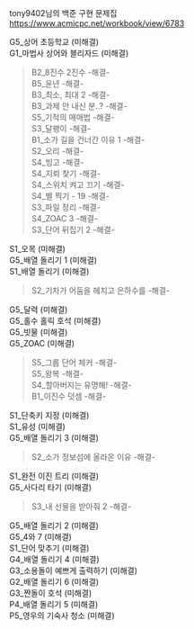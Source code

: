 tony9402님의 백준 구현 문제집 <br>
https://www.acmicpc.net/workbook/view/6783 <br>

G5_상어 초등학교 (미해결) <br>
G1_마법사 상어와 블리자드 (미해결) <br>
>B2_8진수 2진수 -해결- <br>
>B5_윤년 -해결- <br>
>B3_최소, 최대 2 -해결- <br>
>B3_과제 안 내신 분..? -해결- <br>
>S5_기적의 매매법 -해결- <br>
>S3_달팽이 -해결- <br>
>B1_소가 길을 건너간 이유 1 -해결- <br>
S2_오리 -해결- <br>
>S4_빙고 -해결- <br>
>S4_지뢰 찾기 -해결- <br>
>S4_스위치 켜고 끄기 -해결- <br>
>S4_별 찍기 - 19 -해결- <br>
>S3_파일 정리 -해결- <br>
>S4_ZOAC 3 -해결- <br>
>S3_단어 뒤집기 2 -해결- <br>

S1_오목 (미해결) <br>
G5_배열 돌리기 1 (미해결) <br>
S1_배열 돌리기 (미해결) <br>
>S2_기차가 어둠을 헤치고 은하수를 -해결- <br>

G5_달력 (미해결) <br>
G5_홀수 홀릭 호석 (미해결) <br>
G5_빗물 (미해결) <br>
G5_ZOAC (미해결) <br>
>S5_그룹 단어 체커 -해결- <br>
>S5_왕복 -해결- <br>
>S4_할아버지는 유명해! -해결- <br>
>B1_이진수 덧셈 -해결- <br>

S1_단축키 지정 (미해결) <br>
S1_유성 (미해결) <br>
G5_배열 돌리기 3 (미해결) <br>
>S2_소가 정보섬에 올라온 이유 -해결- <br>

S1_완전 이진 트리 (미해결) <br>
G5_사다리 타기 (미해결) <br>
>S3_내 선물을 받아줘 2 -해결- <br>

G5_배열 돌리기 2 (미해결) <br>
G5_4와 7 (미해결) <br>
S1_단어 맞추기 (미해결) <br>
G4_배열 돌리기 4 (미해결) <br>
G3_소용돌이 예쁘게 출력하기 (미해결) <br>
G2_배열 돌리기 6 (미해결) <br>
G3_짠돌이 호석 (미해결)<br> 
P4_배열 돌리기 5 (미해결) <br>
P5_영우의 기숙사 청소 (미해결) <br>
